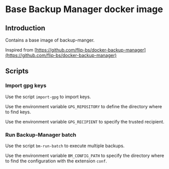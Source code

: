 # Base Backup Manager docker image

## Introduction

Contains a base image of backup-manger.

Inspired from [https://github.com/flip-bs/docker-backup-manager](https://github.com/flip-bs/docker-backup-manager)

## Scripts

### Import gpg keys

Use the script `import-gpg` to import keys.

Use the environment variable `GPG_REPOSITORY` to define the directory where to find keys.

Use the environment variable `GPG_RECIPIENT` to specify the trusted recipient.

### Run Backup-Manager batch

Use the script `bm-run-batch` to execute multiple backups.

Use the environment variable `BM_CONFIG_PATH` to specify the directory where
to find the configuration with the extension `conf`.
